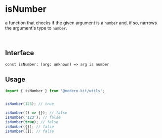 # isNumber

a function that checks if the given argument is a `number` and, if so, narrows the argument's type to `number`.

<br />

## Interface
```tsx title="typescript"
const isNumber: (arg: unknown) => arg is number
```

## Usage
```ts
import { isNumber } from '@modern-kit/utils';


isNumber(123); // true

isNumber(() => {}); // false
isNumber('123'); // false
isNumber(true); // false
isNumber({}); // false
isNumber([]); // false
```